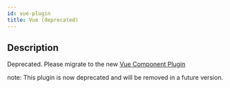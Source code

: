 ```yaml
---
id: vue-plugin
title: Vue (deprecated)
---
```


## Description

Deprecated. Please migrate to the new
[Vue Component Plugin](/plugins/vue-component-plugin)

note: This plugin is now deprecated and will be removed in a future version.
